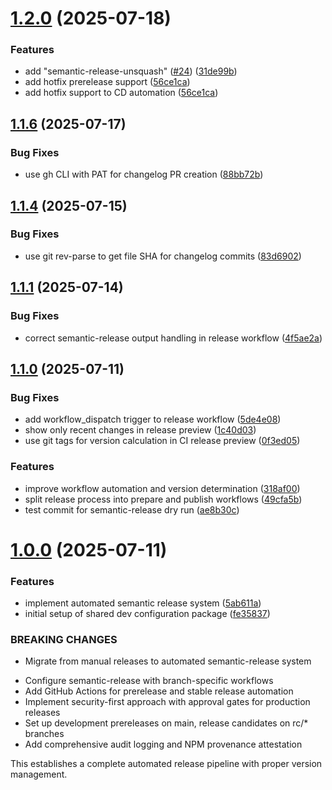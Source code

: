 # [1.2.0](https://github.com/wormholelabs-xyz/dev-config/compare/v1.1.6...v1.2.0) (2025-07-18)


### Features

* add "semantic-release-unsquash" ([#24](https://github.com/wormholelabs-xyz/dev-config/issues/24)) ([31de99b](https://github.com/wormholelabs-xyz/dev-config/commit/31de99bd1f827298b9b8cef8ff966c8694f7aa95))
* add hotfix prerelease support ([56ce1ca](https://github.com/wormholelabs-xyz/dev-config/commit/56ce1ca9628be242ef11482c12e2ab333b464803))
* add hotfix support to CD automation ([56ce1ca](https://github.com/wormholelabs-xyz/dev-config/commit/56ce1ca9628be242ef11482c12e2ab333b464803))

## [1.1.6](https://github.com/wormholelabs-xyz/dev-config/compare/v1.1.5...v1.1.6) (2025-07-17)


### Bug Fixes

* use gh CLI with PAT for changelog PR creation ([88bb72b](https://github.com/wormholelabs-xyz/dev-config/commit/88bb72b6c475d6c3e3ae4032731a9509f505e9d8))

## [1.1.4](https://github.com/wormholelabs-xyz/dev-config/compare/v1.1.3...v1.1.4) (2025-07-15)


### Bug Fixes

* use git rev-parse to get file SHA for changelog commits ([83d6902](https://github.com/wormholelabs-xyz/dev-config/commit/83d69028d29b20b9fab3e26a068b94919ab0ce21))

## [1.1.1](https://github.com/wormholelabs-xyz/dev-config/compare/v1.1.0...v1.1.1) (2025-07-14)


### Bug Fixes

* correct semantic-release output handling in release workflow ([4f5ae2a](https://github.com/wormholelabs-xyz/dev-config/commit/4f5ae2aed41aae924715b7817806a4b8897f3d14))



## [1.1.0](https://github.com/wormholelabs-xyz/dev-config/compare/v1.0.0...v1.1.0) (2025-07-11)


### Bug Fixes

* add workflow_dispatch trigger to release workflow ([5de4e08](https://github.com/wormholelabs-xyz/dev-config/commit/5de4e0810073bef97a25b31425beaadbffe5f525))
* show only recent changes in release preview ([1c40d03](https://github.com/wormholelabs-xyz/dev-config/commit/1c40d0343465354016ac04c51905ad845875b98f))
* use git tags for version calculation in CI release preview ([0f3ed05](https://github.com/wormholelabs-xyz/dev-config/commit/0f3ed050ba7665fee4351b653885ebf31f8c4820))


### Features

* improve workflow automation and version determination ([318af00](https://github.com/wormholelabs-xyz/dev-config/commit/318af0043f839972fe91f0e1b165de786d5a2df3))
* split release process into prepare and publish workflows ([49cfa5b](https://github.com/wormholelabs-xyz/dev-config/commit/49cfa5b4e57b5bc07c78b21b0514ded649bb2df5))
* test commit for semantic-release dry run ([ae8b30c](https://github.com/wormholelabs-xyz/dev-config/commit/ae8b30c4ec014e818368664830048592ee4f28bc))



# [1.0.0](https://github.com/wormholelabs-xyz/dev-config/compare/fe358372bf1e6f90c3fab262b641e31f71f03d5a...v1.0.0) (2025-07-11)


### Features

* implement automated semantic release system ([5ab611a](https://github.com/wormholelabs-xyz/dev-config/commit/5ab611a0a8f531399c1d34ce0e11195010010dea))
* initial setup of shared dev configuration package ([fe35837](https://github.com/wormholelabs-xyz/dev-config/commit/fe358372bf1e6f90c3fab262b641e31f71f03d5a))


### BREAKING CHANGES

* Migrate from manual releases to automated semantic-release system

- Configure semantic-release with branch-specific workflows
- Add GitHub Actions for prerelease and stable release automation
- Implement security-first approach with approval gates for production releases
- Set up development prereleases on main, release candidates on rc/* branches
- Add comprehensive audit logging and NPM provenance attestation

This establishes a complete automated release pipeline with proper version management.
